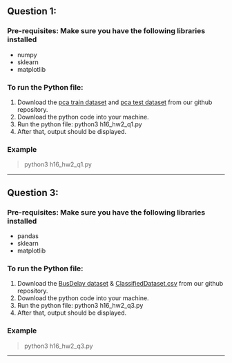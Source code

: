 ## Question 1:
### Pre-requisites: Make sure you have the following libraries installed
- numpy
- sklearn
- matplotlib

### To run the Python file:
1. Download the [pca train dataset](https://github.ncsu.edu/asfirodi/engr-ALDA-Fall2022-H16/blob/CSC522/HW2/pca_train.csv) and [pca test dataset](https://github.ncsu.edu/asfirodi/engr-ALDA-Fall2022-H16/blob/CSC522/HW2/pca_test.csv) from our github repository.
2. Download the python code into your machine.
3. Run the python file: python3 h16_hw2_q1.py
4. After that, output should be displayed.

### Example

> python3 h16_hw2_q1.py

<hr>

## Question 3:
### Pre-requisites: Make sure you have the following libraries installed
- pandas
- sklearn
- matplotlib

### To run the Python file:
1. Download the [BusDelay dataset](https://github.ncsu.edu/asfirodi/engr-ALDA-Fall2022-H16/blob/CSC522/HW2/BusDelay.csv) & [ClassifiedDataset.csv](https://github.ncsu.edu/asfirodi/engr-ALDA-Fall2022-H16/blob/CSC522/HW2/ClassifiedDataset.csv) from our github repository.
2. Download the python code into your machine.
3. Run the python file: python3 h16_hw2_q3.py
4. After that, output should be displayed.

### Example

> python3 h16_hw2_q3.py

<hr>